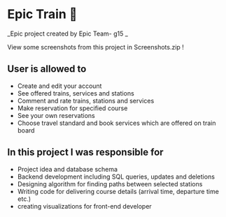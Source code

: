 # Epic Train :bullettrain_front:

_Epic project created by Epic Team- g15 _

View some screenshots from this project in Screenshots.zip ! 

## User is allowed to 

- Create and edit your account 
- See offered trains, services and stations
- Comment and rate trains, stations and services
- Make reservation for specified course
- See your own reservations
- Choose travel standard and book services which are offered on train board

## In this project I was responsible for

- Project idea and database schema
- Backend development including SQL queries, updates and deletions
- Designing algorithm for finding paths between selected stations
- Writing code for delivering course details (arrival time, departure time etc.)
- creating visualizations for front-end developer
